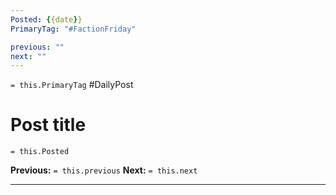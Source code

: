 ```yaml
---
Posted: {{date}}
PrimaryTag: "#FactionFriday"

previous: ""
next: ""
---
```

`= this.PrimaryTag` #DailyPost 
# Post title
`= this.Posted`

**Previous:** `= this.previous`
**Next:** `= this.next`

---

